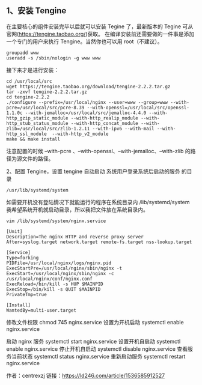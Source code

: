 ## 1、安装 Tengine
在主要核心的组件安装完毕以后就可以安装 Tegine 了，最新版本的 Tegine 可从官网(https://tengine.taobao.org/)获取。
在编译安装前还需要做的一件事是添加一个专门的用户来执行 Tengine。当然你也可以用 root（不建议）。
```
groupadd www
useradd -s /sbin/nologin -g www www
```
接下来才是进行安装：
```
cd /usr/local/src
wget https://tengine.taobao.org/download/tengine-2.2.2.tar.gz
tar -zxvf tengine-2.2.2.tar.gz
cd tengine-2.2.2
./configure --prefix=/usr/local/nginx --user=www --group=www --with-pcre=/usr/local/src/pcre-8.39 --with-openssl=/usr/local/src/openssl-1.1.0c --with-jemalloc=/usr/local/src/jemalloc-4.4.0 --with-http_gzip_static_module --with-http_realip_module --with-http_stub_status_module --with-http_concat_module --with-zlib=/usr/local/src/zlib-1.2.11 --with-ipv6 --with-mail --with-http_ssl_module  --with-http_v2_module
make && make install
```
注意配置的时候 –with-pcre 、–with-openssl、–with-jemalloc、–with-zlib 的路径为源文件的路径。

2、配置 Tengine，设置 tengine 自动启动
系统用户登录系统后启动的服务 的目录
```
/usr/lib/systemd/system
```
如需要开机没有登陆情况下就能运行的程序在系统目录内
/lib/systemd/system
我希望系统开机就启动目录，所以我把文件放在系统目录内。
```
vim /lib/systemd/system/nginx.service

[Unit]
Description=The nginx HTTP and reverse proxy server
After=syslog.target network.target remote-fs.target nss-lookup.target
 
[Service]
Type=forking
PIDFile=/usr/local/nginx/logs/nginx.pid
ExecStartPre=/usr/local/nginx/sbin/nginx -t
ExecStart=/usr/local/nginx/sbin/nginx -c /usr/local/nginx/conf/nginx.conf
ExecReload=/bin/kill -s HUP $MAINPID
ExecStop=/bin/kill -s QUIT $MAINPID
PrivateTmp=true
 
[Install]
WantedBy=multi-user.target
```
修改文件权限 chmod 745 nginx.service
设置为开机启动 systemctl enable nginx.service

启动 nginx 服务 systemctl start nginx.service
设置开机自启动 systemctl enable nginx.service
停止开机自启动 systemctl disable nginx.service
查看服务当前状态 systemctl status nginx.service
重新启动服务 systemctl restart nginx.service

作者：centrexzj
链接：https://ld246.com/article/1536585912527